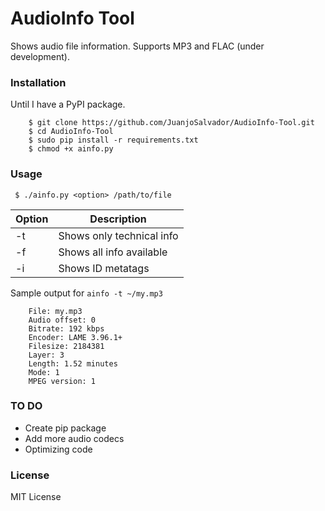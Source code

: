 # AudioInfo Tool
Shows audio file information. Supports MP3 and FLAC (under development).

### Installation

Until I have a PyPI package.

```
    $ git clone https://github.com/JuanjoSalvador/AudioInfo-Tool.git
    $ cd AudioInfo-Tool
    $ sudo pip install -r requirements.txt
    $ chmod +x ainfo.py
```

### Usage

```
 $ ./ainfo.py <option> /path/to/file
```

| Option | Description |
|--------|-------------|
| -t     | Shows only technical info |
| -f     | Shows all info available |
| -i     | Shows ID metatags |

Sample output for `ainfo -t ~/my.mp3`

```
    File: my.mp3
    Audio offset: 0
    Bitrate: 192 kbps
    Encoder: LAME 3.96.1+
    Filesize: 2184381
    Layer: 3
    Length: 1.52 minutes
    Mode: 1
    MPEG version: 1
```
### TO DO
* Create pip package
* Add more audio codecs
* Optimizing code

### License

MIT License

